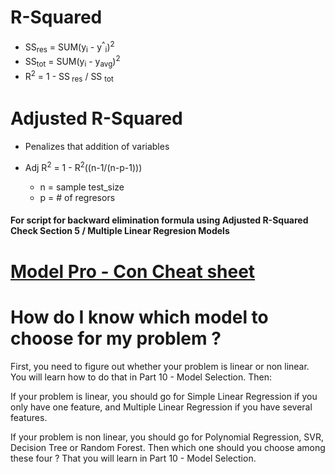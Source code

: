 # R-Squared
- SS<sub>res</sub>  = SUM(y<sub>i</sub> - y<sup>^</sup><sub>i</sub>)<sup>2</sup>
- SS<sub>tot</sub>  = SUM(y<sub>i</sub> - y<sub>avg</sub>)<sup>2</sup>
- R<sup>2</sup> = 1 - SS<sub> res</sub> / SS <sub>tot </sub>

# Adjusted R-Squared
- Penalizes that addition of variables

- Adj R<sup>2</sup> = 1 - R<sup>2</sup>((n-1/(n-p-1)))
  - n = sample test_size
  - p = # of regresors

#### For script for backward elimination formula using Adjusted R-Squared Check Section 5 / Multiple Linear Regresion Models

# [Model Pro - Con Cheat sheet](https://sds-platform-private.s3-us-east-2.amazonaws.com/uploads/P14-Regression-Pros-Cons.pdf)

# How do I know which model to choose for my problem ?

First, you need to figure out whether your problem is linear or non linear. You will learn how to do that in Part 10 - Model Selection. Then:

If your problem is linear, you should go for Simple Linear Regression if you only have one feature, and Multiple Linear Regression if you have several features.

If your problem is non linear, you should go for Polynomial Regression, SVR, Decision Tree or Random Forest. Then which one should you choose among these four ? That you will learn in Part 10 - Model Selection.
